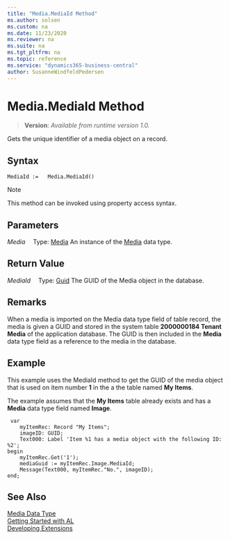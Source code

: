 ```yaml
---
title: "Media.MediaId Method"
ms.author: solsen
ms.custom: na
ms.date: 11/23/2020
ms.reviewer: na
ms.suite: na
ms.tgt_pltfrm: na
ms.topic: reference
ms.service: "dynamics365-business-central"
author: SusanneWindfeldPedersen
---
```

[//]: # (START>DO_NOT_EDIT)
[//]: # (IMPORTANT:Do not edit any of the content between here and the END>DO_NOT_EDIT.)
[//]: # (Any modifications should be made in the .xml files in the ModernDev repo.)
# Media.MediaId Method
> **Version**: _Available from runtime version 1.0._

Gets the unique identifier of a media object on a record.


## Syntax
```
MediaId :=   Media.MediaId()
```
> [!NOTE]
> This method can be invoked using property access syntax.

## Parameters
*Media*
&emsp;Type: [Media](media-data-type.md)
An instance of the [Media](media-data-type.md) data type.

## Return Value
*MediaId*
&emsp;Type: [Guid](../guid/guid-data-type.md)
The GUID of the Media object in the database.


[//]: # (IMPORTANT: END>DO_NOT_EDIT)

## Remarks  
 When a media is imported on the Media data type field of table record, the media is given a GUID and stored in the system table **2000000184 Tenant Media** of the application database. The GUID is then included in the **Media** data type field as a reference to the media in the database.  

## Example  
This example uses the MediaId method to get the GUID of the media object that is used on item number **1** in the a the table named **My Items**.  

The example assumes that  the **My Items** table already exists and has a **Media** data type field named **Image**.

```al
 var
    myItemRec: Record "My Items";
    imageID: GUID;
    Text000: Label 'Item %1 has a media object with the following ID: %2';
begin
    myItemRec.Get('1');  
    mediaGuid := myItemRec.Image.MediaId;  
    Message(Text000, myItemRec."No.", imageID);  
end;
```  

## See Also
[Media Data Type](media-data-type.md)  
[Getting Started with AL](../../devenv-get-started.md)  
[Developing Extensions](../../devenv-dev-overview.md)
